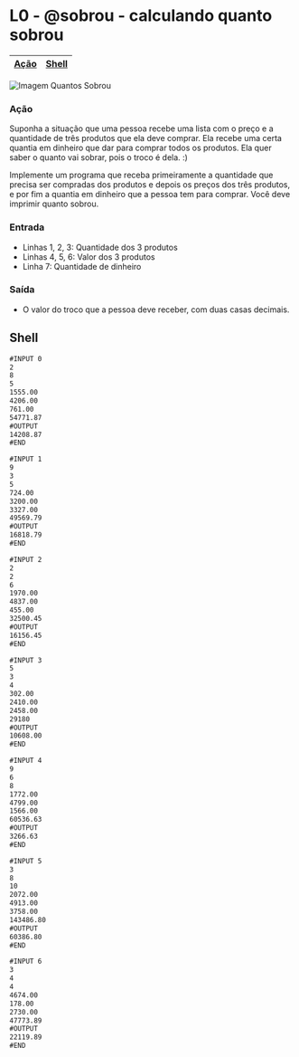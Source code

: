 # L0 - @sobrou - calculando quanto sobrou

[Ação](#ação) | [Shell](#shell) 
-- | -- 


![Imagem Quantos Sobrou](cover.jpg)

### Ação

Suponha a situação que uma pessoa recebe uma lista com o preço e a
quantidade de três produtos que ela deve comprar. Ela recebe uma certa quantia
em dinheiro que dar para comprar todos os produtos. Ela quer saber o quanto
vai sobrar, pois o troco é dela. :)

Implemente um programa que receba primeiramente a quantidade que precisa ser
compradas dos produtos e depois os preços dos três produtos, e por fim a
quantia em dinheiro que a pessoa tem para comprar. Você deve imprimir quanto
sobrou.

### Entrada

- Linhas 1, 2, 3: Quantidade dos 3 produtos
- Linhas 4, 5, 6: Valor dos 3 produtos
- Linha 7: Quantidade de dinheiro

### Saída

- O valor do troco que a pessoa deve receber, com duas casas decimais.

## Shell

```txt
#INPUT 0
2
8
5
1555.00
4206.00
761.00
54771.87
#OUTPUT
14208.87
#END

#INPUT 1
9
3
5
724.00
3200.00
3327.00
49569.79
#OUTPUT
16818.79
#END

#INPUT 2
2
2
6
1970.00
4837.00
455.00
32500.45
#OUTPUT
16156.45
#END

#INPUT 3
5
3
4
302.00
2410.00
2458.00
29180
#OUTPUT
10608.00
#END

#INPUT 4
9
6
8
1772.00
4799.00
1566.00
60536.63
#OUTPUT
3266.63
#END

#INPUT 5
3
8
10
2072.00
4913.00
3758.00
143486.80
#OUTPUT
60386.80
#END

#INPUT 6
3
4
4
4674.00
178.00
2730.00
47773.89
#OUTPUT
22119.89
#END

```
